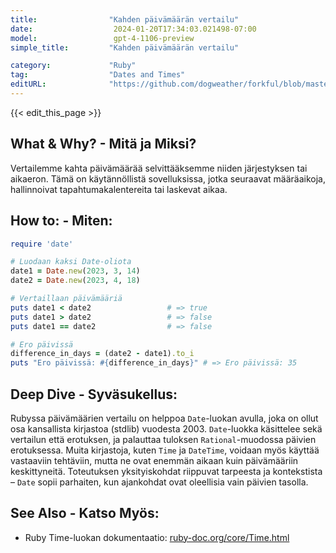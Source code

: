 ```yaml
---
title:                "Kahden päivämäärän vertailu"
date:                  2024-01-20T17:34:03.021498-07:00
model:                 gpt-4-1106-preview
simple_title:         "Kahden päivämäärän vertailu"

category:             "Ruby"
tag:                  "Dates and Times"
editURL:              "https://github.com/dogweather/forkful/blob/master/content/fi/ruby/comparing-two-dates.md"
---
```


{{< edit_this_page >}}

## What & Why? - Mitä ja Miksi?
Vertailemme kahta päivämäärää selvittääksemme niiden järjestyksen tai aikaeron. Tämä on käytännöllistä sovelluksissa, jotka seuraavat määräaikoja, hallinnoivat tapahtumakalentereita tai laskevat aikaa.

## How to: - Miten:
```Ruby
require 'date'

# Luodaan kaksi Date-oliota
date1 = Date.new(2023, 3, 14)
date2 = Date.new(2023, 4, 18)

# Vertaillaan päivämääriä
puts date1 < date2                 # => true
puts date1 > date2                 # => false
puts date1 == date2                # => false

# Ero päivissä
difference_in_days = (date2 - date1).to_i
puts "Ero päivissä: #{difference_in_days}" # => Ero päivissä: 35
```

## Deep Dive - Syväsukellus:
Rubyssa päivämäärien vertailu on helppoa `Date`-luokan avulla, joka on ollut osa kansallista kirjastoa (stdlib) vuodesta 2003. `Date`-luokka käsittelee sekä vertailun että erotuksen, ja palauttaa tuloksen `Rational`-muodossa päivien erotuksessa. Muita kirjastoja, kuten `Time` ja `DateTime`, voidaan myös käyttää vastaaviin tehtäviin, mutta ne ovat enemmän aikaan kuin päivämääriin keskittyneitä. Toteutuksen yksityiskohdat riippuvat tarpeesta ja kontekstista – `Date` sopii parhaiten, kun ajankohdat ovat oleellisia vain päivien tasolla.

## See Also - Katso Myös:
- Ruby Time-luokan dokumentaatio: [ruby-doc.org/core/Time.html](https://ruby-doc.org/core/Time.html)
